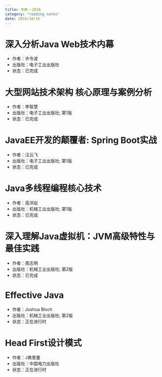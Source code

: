 ```yaml
---
title: 书单--2016
category: "reading notes"
date: 2016/10/16
---
```

# 深入分析Java Web技术内幕
- 作者：许令波
- 出版社：电子工业出版社
- 状态：已完成

# 大型网站技术架构 核心原理与案例分析
- 作者：李智慧
- 出版社：电子工业出版社; 第1版
- 状态：已完成

# JavaEE开发的颠覆者: Spring Boot实战
- 作者：汪云飞
- 出版社：电子工业出版社; 第1版
- 状态：已完成

# Java多线程编程核心技术
- 作者：高洪岩
- 出版社：机械工业出版社; 第1版
- 状态：已完成

# 深入理解Java虚拟机：JVM高级特性与最佳实践
- 作者：周志明
- 出版社：机械工业出版社; 第2版
- 状态：已完成

# Effective Java
- 作者：Joshua Bloch
- 出版社：机械工业出版社; 第2版
- 状态：正在进行时

# Head First设计模式
- 作者：J弗里曼
- 出版社：中国电力出版社
- 状态：正在进行时
